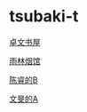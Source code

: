 # tsubaki-t


[卓文书屋](https://ebook.huzerui.com/)

[雨林烟馆](https://music.hexo.icu)

[陈睿的B](https://www.bilibili.com)

[文旻的A](https://m.acfun.cn)
